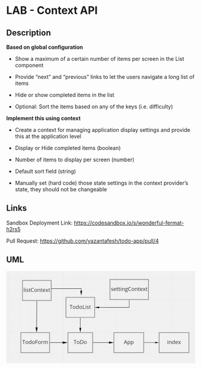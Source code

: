 # LAB - Context API

## Description

**Based on global configuration**

- Show a maximum of a certain number of items per screen in the List component

- Provide “next” and “previous” links to let the users navigate a long list of items

- Hide or show completed items in the list

- Optional: Sort the items based on any of the keys (i.e. difficulty)

**Implement this using context**

- Create a context for managing application display settings and provide this at the application level

- Display or Hide completed items (boolean)

- Number of items to display per screen (number)

- Default sort field (string)

- Manually set (hard code) those state settings in the context provider’s state, they should not be changeable

## Links

  Sandbox Deployment Link: https://codesandbox.io/s/wonderful-fermat-h2rs5

  Pull Request: https://github.com/yazantafesh/todo-app/pull/4

## UML

![UML](./lab31.JPG)
